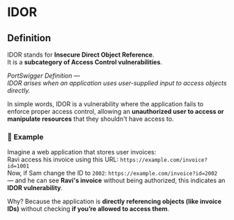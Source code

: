 # IDOR

## Definition

IDOR stands for **Insecure Direct Object Reference**.  
It is a **subcategory of Access Control vulnerabilities**.

*PortSwigger Definition —  
IDOR arises when an application uses user-supplied input to access objects directly.*

In simple words, IDOR is a vulnerability where the application fails to enforce proper access control, allowing an **unauthorized user to access or manipulate resources** that they shouldn't have access to.

### 🧪 Example

Imagine a web application that stores user invoices:  
Ravi access his invoice using this URL:  `https://example.com/invoice?id=1001`   
Now, if Sam change the ID to `2002`: `https://example.com/invoice?id=2002`   
— and he can see **Ravi's invoice** without being authorized, this indicates an **IDOR vulnerability**.

Why? Because the application is **directly referencing objects (like invoice IDs)** without checking **if you’re allowed to access them**.
